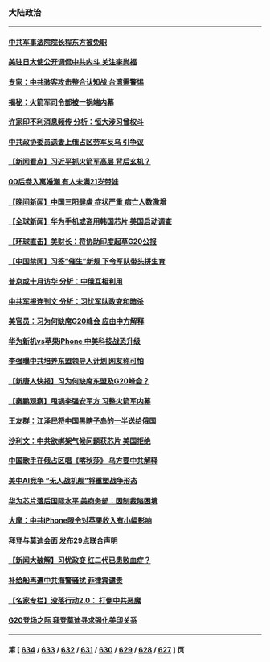 ### 大陆政治
---
#### [中共军事法院院长程东方被免职](../../pages/ncid277/n14069888.md) 
#### [美驻日大使公开调侃中共内斗 关注李尚福](../../pages/ncid277/n14070509.md) 
#### [专家：中共骇客攻击整合认知战 台湾需警惕](../../pages/ncid277/n14070328.md) 
#### [揭秘：火箭军司令部被一锅端内幕](../../pages/ncid277/n14070482.md) 
#### [许家印不利消息频传 分析：恒大涉习曾权斗](../../pages/ncid277/n14070342.md) 
#### [中共政协委员送妻上俄占区劳军反乌 引争议](../../pages/ncid277/n14070338.md) 
#### [【新闻看点】习近平抓火箭军高层 背后玄机？](../../pages/ncid277/n14068523.md) 
#### [00后卷入离婚潮 有人未满21岁带娃](../../pages/ncid277/n14070333.md) 
#### [【晚间新闻】中国三阳肆虐 症状严重 病亡人数激增](../../pages/ncid277/n14070291.md) 
#### [【全球新闻】华为手机或盗用韩国芯片 美国启动调查](../../pages/ncid277/n14070292.md) 
#### [【环球直击】美财长：将协助印度起草G20公报](../../pages/ncid277/n14069686.md) 
#### [【中国禁闻】习签“催生”新规 下令军队带头拼生育](../../pages/ncid277/n14068721.md) 
#### [普京或十月访华 分析：中俄互相利用](../../pages/ncid277/n14069929.md) 
#### [中共军报连刊文 分析：习忧军队政变和暗杀](../../pages/ncid277/n14070113.md) 
#### [美官员：习为何缺席G20峰会 应由中方解释](../../pages/ncid277/n14070154.md) 
#### [华为新机vs苹果iPhone 中美科技战恐升级](../../pages/ncid277/n14070052.md) 
#### [李强曝中共培养东盟领导人计划 网友称可怕](../../pages/ncid277/n14070041.md) 
#### [【新唐人快报】习为何缺席东盟及G20峰会？](../../pages/ncid277/n14069926.md) 
#### [【秦鹏观察】甩锅李强安军方 习整火箭军内幕](../../pages/ncid277/n14069982.md) 
#### [王友群：江泽民将中国黑瞎子岛的一半送给俄国](../../pages/ncid277/n14069964.md) 
#### [沙利文：中共欲绑架气候问题获芯片 美国拒绝](../../pages/ncid277/n14069966.md) 
#### [中国歌手在俄占区唱《喀秋莎》 乌方要中共解释](../../pages/ncid277/n14069870.md) 
#### [美中AI竞争 “无人战机舰”将重塑战争形态](../../pages/ncid277/n14069887.md) 
#### [华为芯片落后国际水平 美商务部：因制裁陷困境](../../pages/ncid277/n14069911.md) 
#### [大摩：中共iPhone限令对苹果收入有小幅影响](../../pages/ncid277/n14069821.md) 
#### [拜登与莫迪会面 发布29点联合声明](../../pages/ncid277/n14069873.md) 
#### [【新闻大破解】习忧政变 红二代已患败血症？](../../pages/ncid277/n14069780.md) 
#### [补给船再遭中共海警骚扰 菲律宾谴责](../../pages/ncid277/n14069803.md) 
#### [【名家专栏】没落行动2.0： 打倒中共恶魔](../../pages/ncid277/n14068880.md) 
#### [G20登场之际 拜登莫迪寻求强化美印关系](../../pages/ncid277/n14069605.md) 

---
#### 第 [ [634](./634.md) / [633](./633.md) / [632](./632.md) / [631](./631.md) / [630](./630.md) / [629](./629.md) / [628](./628.md) / [627](./627.md) ] 页
